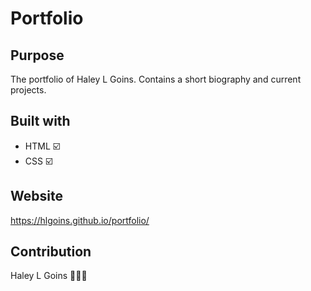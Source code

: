 # Portfolio

## Purpose
The portfolio of Haley L Goins. Contains a short biography and current projects.

## Built with
* HTML ☑️
* CSS ☑️

## Website
https://hlgoins.github.io/portfolio/

## Contribution
Haley L Goins 🙇🏾‍♀️
